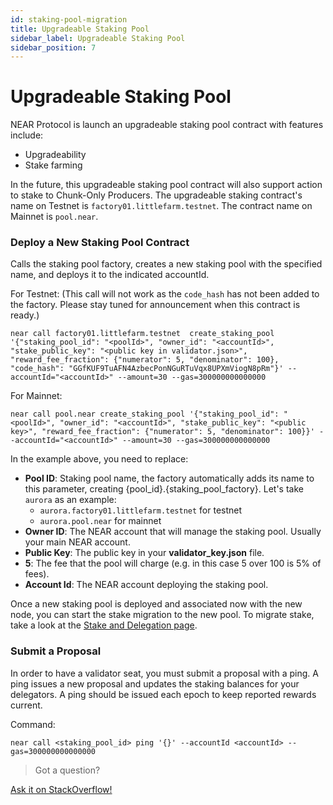 ```yaml
---
id: staking-pool-migration
title: Upgradeable Staking Pool
sidebar_label: Upgradeable Staking Pool
sidebar_position: 7
---
```


#  Upgradeable Staking Pool

NEAR Protocol is launch an upgradeable staking pool contract with features include:
- Upgradeability
- Stake farming

In the future, this upgradeable staking pool contract will also support action to stake to Chunk-Only Producers. The upgradeable staking contract's name on Testnet is `factory01.littlefarm.testnet`. The contract name on Mainnet is `pool.near`.

### Deploy a New Staking Pool Contract
Calls the staking pool factory, creates a new staking pool with the specified name, and deploys it to the indicated accountId.

For Testnet: (This call will not work as the `code_hash` has not been added to the factory. Please stay tuned for announcement when this contract is ready.)

```
near call factory01.littlefarm.testnet  create_staking_pool '{"staking_pool_id": "<poolId>", "owner_id": "<accountId>", "stake_public_key": "<public key in validator.json>", "reward_fee_fraction": {"numerator": 5, "denominator": 100}, "code_hash": "GGfKUF9TuAFN4AzbecPonNGuRTuVqx8UPXmViogN8pRm"}' --accountId="<accountId>" --amount=30 --gas=300000000000000
```

For Mainnet:

```
near call pool.near create_staking_pool '{"staking_pool_id": "<poolId>", "owner_id": "<accountId>", "stake_public_key": "<public key>", "reward_fee_fraction": {"numerator": 5, "denominator": 100}}' --accountId="<accountId>" --amount=30 --gas=300000000000000
```

In the example above, you need to replace:

* **Pool ID**: Staking pool name, the factory automatically adds its name to this parameter, creating {pool_id}.{staking_pool_factory}. Let's take `aurora` as an example:   
   - `aurora.factory01.littlefarm.testnet` for testnet
   - `aurora.pool.near` for mainnet
* **Owner ID**: The NEAR account that will manage the staking pool. Usually your main NEAR account.
* **Public Key**: The public key in your **validator_key.json** file.
* **5**: The fee that the pool will charge (e.g. in this case 5 over 100 is 5% of fees).
* **Account Id**: The NEAR account deploying the staking pool.


Once a new staking pool is deployed and associated now with the new node, you can start the stake migration to the new pool. To migrate stake, take a look at the [Stake and Delegation page](/validator/staking-and-delegation).

### Submit a Proposal
In order to have a validator seat, you must submit a proposal with a ping. A ping issues a new proposal and updates the staking balances for your delegators. A ping should be issued each epoch to keep reported rewards current.

Command:
```
near call <staking_pool_id> ping '{}' --accountId <accountId> --gas=300000000000000
```



>Got a question?
<a href="https://stackoverflow.com/questions/tagged/nearprotocol">
  <h8>Ask it on StackOverflow!</h8></a>
